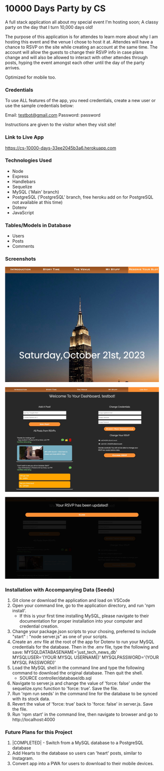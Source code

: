# 10000 Days Party by CS

A full stack application all about my special event I'm hosting soon; A classy party on the day that I turn 10,000 days old! 

The purpose of this application is for attendes to learn more about why I am hosting this event and the venue I chose to host it at. Attendes will have a chance to RSVP on the site while creating an account at the same time. The account will allow the guests to change their RSVP info in case plans change and will also be allowed to interact with other attendes through posts, hyping the event amongst each other until the day of the party arrives.

Optimized for mobile too.

### Credentials
To use ALL features of the app, you need credentials, create a new user or use the sample credentials below:

Email: testbot@gmail.com
Password: password

Instructions are given to the visitor when they visit site!

### Link to Live App
https://cs-10000-days-33ee2045b3a6.herokuapp.com 

### Technologies Used

- Node
- Express
- Handlebars
- Sequelize
- MySQL ('Main' branch)
- PostgreSQL ('PostgreSQL' branch, free heroku add on for PostgreSQL not available at this time)
- Dotenv
- JavaScript

### Tables/Models in Database
- Users
- Posts
- Comments 



### Screenshots

![screenshot-1](./screenshots/1.png)

![screenshot-2](./screenshots/2.png)

![screenshot-3](./screenshots/3.png)
### Installation with Accompanying Data (Seeds)
1. Git clone or download the application and load on VSCode
2. Open your command line, go to the application directory, and run 'npm install'.
    - If this is your first time installing MySQL, please navigate to their documentation for proper installation into your computer and credential creation.
3. Change your package.json scripts to your chosing, preferred to include "start" : "node server.js" as one of your scripts.
4. Create an .env file at the root of the app for Dotenv to run your MySQL credentials for the database. Then in the .env file, type the following and save:
    MYSQLDATABASENAME='just_tech_news_db'
    MYSQLUSER='(YOUR MYSQL USERNAME)'
    MYSQLPASSWORD='(YOUR MYSQL PASSWORD)'
5. Load the MySQL shell in the command line and type the following command to download the original database. Then quit the shell.
    - SOURCE controller/database/db.sql
6. Navigate to server.js and change the value of 'force: false' under the sequelize.sync function to 'force: true'. Save the file.
7. Run 'npm run seeds' in the command line for the database to be synced with its stock data.
8. Revert the value of 'force: true' back to 'force: false' in server.js. Save the file.
9. Run 'npm start' in the command line, then navigate to browser and go to http://localhost:4000

### Future Plans for this Project
1. |COMPLETED| - Switch from a MySQL database to a PostgreSQL database
2. Add Hearts to the database so users can 'heart' posts, similar to Instagram.
3. Convert app into a PWA for users to download to their mobile devices.